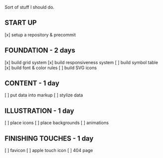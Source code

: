 
Sort of stuff I should do.

START UP
--------
[x] setup a repository & precommit

FOUNDATION - 2 days
----------
[x] build grid system
[x] build responsiveness system
[ ] build symbol table
[x] build font & color rules
[ ] build SVG icons

CONTENT - 1 day
-------
[ ] put data into markup
[ ] stylize data

ILLUSTRATION - 1 day
------------
[ ] place icons
[ ] place backgrounds
[ ] animations


FINISHING TOUCHES - 1 day
-----------------
[ ] favicon
[ ] apple touch icon
[ ] 404 page